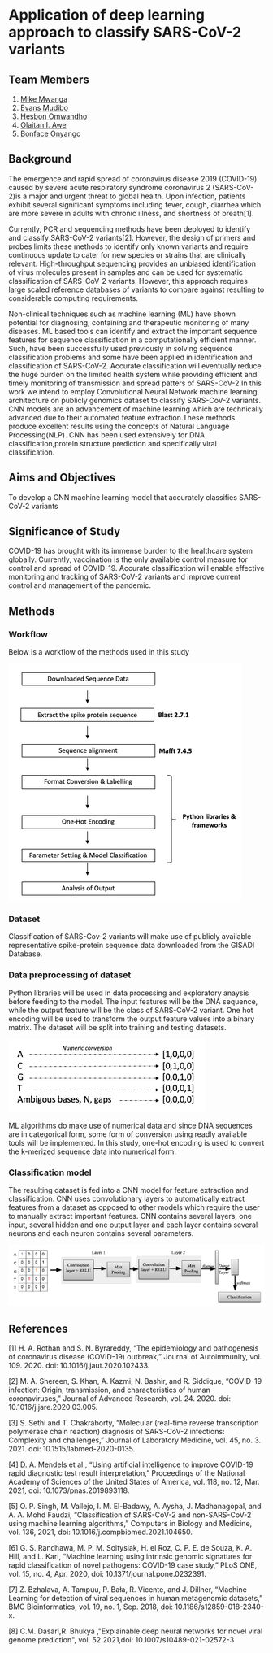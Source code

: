 # **Application of deep learning approach to classify SARS-CoV-2 variants**

## Team Members
1. [Mike Mwanga](https://github.com/mikemwanga)
2. [Evans Mudibo](https://github.com/mudiboevans)
3. [Hesbon Omwandho](https://github.com/hesbornomwandho)
4. [Olaitan I. Awe](https://github.com/laitanawe)
5. [Bonface Onyango](https://github.com/bonfaceonyango)

## Background <br>
The emergence and rapid spread of coronavirus disease 2019 (COVID-19) caused by severe acute respiratory syndrome coronavirus 2 (SARS-CoV-2)is a major and urgent threat to global health. Upon infection, patients exhibit several significant symptoms including fever, cough, diarrhea which are more severe in adults with chronic illness, and shortness of breath[1].

Currently, PCR and sequencing methods have been deployed to identify and classify SARS-CoV-2 variants[2]. However, the design of primers and probes limits these methods to identify only known variants and require continuous update to cater for new species or strains that are clinically relevant.  High-throughput sequencing provides an unbiased identification of virus molecules present in samples and can be used for systematic classification of SARS-CoV-2 variants. However, this approach requires large scaled reference databases of variants to compare against resulting to considerable computing requirements.

Non-clinical techniques such as machine learning (ML) have shown potential for diagnosing, containing and therapeutic monitoring of many diseases. ML based tools can identify and extract the important sequence features for sequence classification in a computationally efficient manner. Such, have been successfully used previously in solving sequence classification problems and some have been applied in identification and classification of SARS-CoV-2. Accurate classification will eventually reduce the huge burden on the limited health system while providing efficient and timely monitoring of transmission and spread patters of SARS-CoV-2.In this work we intend to employ Convolutional Neural Network machine learning architecture on publicly genomics dataset to classify SARS-CoV-2 variants. CNN models are an advancement of machine learning which are technically advanced due to their automated feature extraction.These methods produce excellent results using the concepts of Natural Language Processing(NLP). CNN has been used extensively for DNA classification,protein structure prediction and specifically viral classification.

## Aims and Objectives <br>
To develop a CNN machine learning model that accurately classifies SARS-CoV-2 variants

## Significance of Study <br>
COVID-19 has brought with its immense burden to the healthcare system globally. Currently, vaccination is the only available control measure for control and spread of COVID-19. Accurate classification will enable effective monitoring and tracking of SARS-CoV-2 variants and improve current control and management of the pandemic.

## Methods

### Workflow

Below is a workflow of the methods used in this study <br>

![image](https://github.com/omicscodeathon/ml_sarscov2/blob/main/figures/workflow.png)

### Dataset
Classification of SARS-Cov-2 variants will make use of publicly available representative spike-protein sequence data downloaded from the GISADI Database.

### Data preprocessing of dataset
Python libraries will be used in data processing and exploratory anaysis before feeding to the model. The input features will be the DNA sequence, while the output feature will be the class of SARS-CoV-2 variant. One hot encoding will be used to transform the output feature values into a binary matrix. The dataset will be split into training and testing datasets.

![one_hot](https://github.com/omicscodeathon/ml_sarscov2/blob/main/figures/one_hot_encoder.png)

ML algorithms do make use of numerical data and since DNA sequences are in categorical form, some form of conversion using readly available tools will be implemented. In this study, one-hot encoding is used to convert the k-merized sequence data into numerical form.

### Classification model
The resulting dataset is fed into a CNN model for feature   extraction and classification. CNN uses convolutionary layers to automatically extract features from a dataset as opposed to other models which require the user to manually extract important features. CNN contains several layers, one input, several hidden and one output layer and each layer contains several neurons and each neuron contains several parameters.

![cnn_architecture](https://github.com/omicscodeathon/ml_sarscov2/blob/main/figures/cnn_architecture.png)


## References <br>
[1]	H. A. Rothan and S. N. Byrareddy, “The epidemiology and pathogenesis of coronavirus disease (COVID-19) outbreak,” Journal of Autoimmunity, vol. 109. 2020. doi: 10.1016/j.jaut.2020.102433.

[2]	M. A. Shereen, S. Khan, A. Kazmi, N. Bashir, and R. Siddique, “COVID-19 infection: Origin, transmission, and characteristics of human coronaviruses,” Journal of Advanced Research, vol. 24. 2020. doi: 10.1016/j.jare.2020.03.005.

[3]	S. Sethi and T. Chakraborty, “Molecular (real-time reverse transcription polymerase chain reaction) diagnosis of SARS-CoV-2 infections: Complexity and challenges,” Journal of Laboratory Medicine, vol. 45, no. 3. 2021. doi: 10.1515/labmed-2020-0135.

[4]	D. A. Mendels et al., “Using artificial intelligence to improve COVID-19 rapid diagnostic test result interpretation,” Proceedings of the National Academy of Sciences of the United States of America, vol. 118, no. 12, Mar. 2021, doi: 10.1073/pnas.2019893118.

[5]	O. P. Singh, M. Vallejo, I. M. El-Badawy, A. Aysha, J. Madhanagopal, and A. A. Mohd Faudzi, “Classification of SARS-CoV-2 and non-SARS-CoV-2 using machine learning algorithms,” Computers in Biology and Medicine, vol. 136, 2021, doi: 10.1016/j.compbiomed.2021.104650.

[6]	G. S. Randhawa, M. P. M. Soltysiak, H. el Roz, C. P. E. de Souza, K. A. Hill, and L. Kari, “Machine learning using intrinsic genomic signatures for rapid classification of novel pathogens: COVID-19 case study,” PLoS ONE, vol. 15, no. 4, Apr. 2020, doi: 10.1371/journal.pone.0232391.

[7]	Z. Bzhalava, A. Tampuu, P. Bała, R. Vicente, and J. Dillner, “Machine Learning for detection of viral sequences in human metagenomic datasets,” BMC Bioinformatics, vol. 19, no. 1, Sep. 2018, doi: 10.1186/s12859-018-2340-x.

[8] C.M. Dasari,R. Bhukya ,"Explainable deep neural networks for novel viral genome prediction", vol. 52.2021,doi: 10.1007/s10489-021-02572-3
